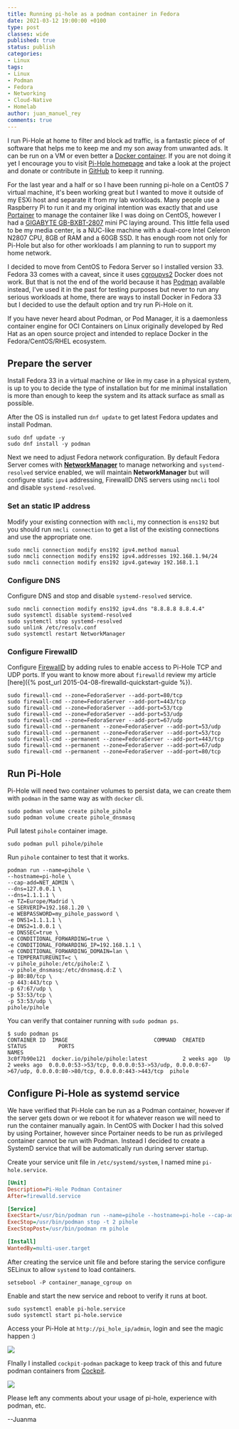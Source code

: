 ```yaml
---
title: Running pi-hole as a podman container in Fedora
date: 2021-03-12 19:00:00 +0100
type: post
classes: wide
published: true
status: publish
categories:
- Linux
tags:
- Linux
- Podman
- Fedora
- Networking
- Cloud-Native
- Homelab
author: juan_manuel_rey
comments: true
---
```

I run Pi-Hole at home to filter and block ad traffic, is a fantastic piece of of software that helps me to keep me and my son away from unwanted ads. It can be run on a VM or even better a [Docker container](https://github.com/pi-hole/docker-pi-hole). If you are not doing it yet I encourage you to visit [Pi-Hole homepage](https://pi-hole.net/) and take a look at the project and donate or contribute in [GitHub](https://github.com/pi-hole) to keep it running.

For the last year and a half or so I have been running pi-hole on a CentOS 7 virtual machine, it's been working great but I wanted to move it outside of my ESXi host and separate it from my lab workloads. Many people use a Raspberry Pi to run it and my original intention was exactly that and use [Portainer](https://www.portainer.io/) to manage the container like I was doing on CentOS, however I had a [GIGABYTE GB-BXBT-2807](https://www.gigabyte.com/Mini-PcBarebone/GB-BXBT-2807-rev-10) mini PC laying around. This little fella used to be my media center, is a NUC-like machine with a dual-core Intel Celeron N2807 CPU, 8GB of RAM and a 60GB SSD. It has enough room not only for Pi-Hole but also for other workloads I am planning to run to support my home network.

I decided to move from CentOS to Fedora Server so I installed version 33. Fedora 33 comes with a caveat, since it uses [cgroupvs2](https://www.kernel.org/doc/html/latest/admin-guide/cgroup-v2.html) Docker does not work. But that is not the end of the world because it has [Podman](https://podman.io/) available instead, I've used it in the past for testing purposes but never to run any serious workloads at home, there are ways to install Docker in Fedora 33 but I decided to use the default option and try run Pi-Hole on it.

If you have never heard about Podman, or Pod Manager, it is a daemonless container engine for OCI Containers on Linux originally developed by Red Hat as an open source project and intended to replace Docker in the Fedora/CentOS/RHEL ecosystem.

## Prepare the server

Install Fedora 33 in a virtual machine or like in my case in a physical system, is up to you to decide the type of installation but for me minimal installation is more than enough to keep the system and its attack surface as small as possible.

After the OS is installed run `dnf update` to get latest Fedora updates and install Podman.

```text
sudo dnf update -y
sudo dnf install -y podman 
```

Next we need to adjust Fedora network configuration. By default Fedora Server comes with [**NetworkManager**](https://wiki.gnome.org/Projects/NetworkManager/) to manage networking and `systemd-resolved` service enabled, we will maintain **NetworkManager** but will configure static `ipv4` addressing, FirewallD DNS servers using `nmcli` tool and disable `systemd-resolved`.

### Set an static IP address

Modify your existing connection with `nmcli`, my connection is `ens192` but you should run `nmcli connection` to get a list of the existing connections and use the appropriate one.

```text
sudo nmcli connection modify ens192 ipv4.method manual
sudo nmcli connection modify ens192 ipv4.addresses 192.168.1.94/24
sudo nmcli connection modify ens192 ipv4.gateway 192.168.1.1
```

### Configure DNS

Configure DNS and stop and disable `systemd-resolved` service.

```text
sudo nmcli connection modify ens192 ipv4.dns "8.8.8.8 8.8.4.4"
sudo systemctl disable systemd-resolved
sudo systemctl stop systemd-resolved
sudo unlink /etc/resolv.conf
sudo systemctl restart NetworkManager
```

### Configure FirewallD

Configure [FirewallD](https://firewalld.org/) by adding rules to enable access to Pi-Hole TCP and UDP ports. If you want to know more about `firewalld` review my article [here]({% post_url 2015-04-08-firewalld-quickstart-guide %}).

```text
sudo firewall-cmd --zone=FedoraServer --add-port=80/tcp
sudo firewall-cmd --zone=FedoraServer --add-port=443/tcp
sudo firewall-cmd --zone=FedoraServer --add-port=53/tcp
sudo firewall-cmd --zone=FedoraServer --add-port=53/udp
sudo firewall-cmd --zone=FedoraServer --add-port=67/udp
sudo firewall-cmd --permanent --zone=FedoraServer --add-port=53/udp
sudo firewall-cmd --permanent --zone=FedoraServer --add-port=53/tcp
sudo firewall-cmd --permanent --zone=FedoraServer --add-port=443/tcp
sudo firewall-cmd --permanent --zone=FedoraServer --add-port=67/udp
sudo firewall-cmd --permanent --zone=FedoraServer --add-port=80/tcp
```

## Run Pi-Hole

Pi-Hole will need two container volumes to persist data, we can create them with `podman` in the same way as with `docker` cli.

```text
sudo podman volume create pihole_pihole
sudo podman volume create pihole_dnsmasq
```

Pull latest `pihole` container image.

```text
sudo podman pull pihole/pihole
```

Run `pihole` container to test that it works.

```text
podman run --name=pihole \
--hostname=pi-hole \
--cap-add=NET_ADMIN \
--dns=127.0.0.1 \
--dns=1.1.1.1 \
-e TZ=Europe/Madrid \
-e SERVERIP=192.168.1.20 \
-e WEBPASSWORD=my_pihole_password \
-e DNS1=1.1.1.1 \
-e DNS2=1.0.0.1 \
-e DNSSEC=true \
-e CONDITIONAL_FORWARDING=true \
-e CONDITIONAL_FORWARDING_IP=192.168.1.1 \
-e CONDITIONAL_FORWARDING_DOMAIN=lan \
-e TEMPERATUREUNIT=c \
-v pihole_pihole:/etc/pihole:Z \
-v pihole_dnsmasq:/etc/dnsmasq.d:Z \
-p 80:80/tcp \
-p 443:443/tcp \
-p 67:67/udp \
-p 53:53/tcp \
-p 53:53/udp \
pihole/pihole
```

You can verify that container running with `sudo podman ps`.

```text
$ sudo podman ps
CONTAINER ID  IMAGE                           COMMAND  CREATED      STATUS          PORTS                                                                                                  NAMES
3c0f7b90e121  docker.io/pihole/pihole:latest           2 weeks ago  Up 2 weeks ago  0.0.0.0:53->53/tcp, 0.0.0.0:53->53/udp, 0.0.0.0:67->67/udp, 0.0.0.0:80->80/tcp, 0.0.0.0:443->443/tcp  pihole
```

## Configure Pi-Hole as systemd service

We have verified that Pi-Hole can be run as a Podman container, however if the server gets down or we reboot it for whatever reason we will need to run the container manually again. In CentOS with Docker I had this solved by using Portainer, however since Portainer needs to be run as privileged container cannot be run with Podman. Instead I decided to create a SystemD service that will be automatically run during server startup.

Create your service unit file in `/etc/systemd/system`, I named mine `pi-hole.service`.

```ini
[Unit]
Description=Pi-Hole Podman Container
After=firewalld.service

[Service]
ExecStart=/usr/bin/podman run --name=pihole --hostname=pi-hole --cap-add=NET_ADMIN --dns=127.0.0.1 --dns=1.1.1.1 -e TZ=Europe/Madrid -e SERVERIP=192.168.1.20 -e WEBPASSWORD=my_pihole_password -e DNS1=1.1.1.1 -e DNS2=1.0.0.1 -e DNSSEC=true -e CONDITIONAL_FORWARDING=true -e CONDITIONAL_FORWARDING_IP=192.168.1.1 -e CONDITIONAL_FORWARDING_DOMAIN=lan -e TEMPERATUREUNIT=c -v pihole_pihole:/etc/pihole:Z -v pihole_dnsmasq:/etc/dnsmasq.d:Z -p 80:80/tcp -p 443:443/tcp -p 67:67/udp -p 53:53/tcp -p 53:53/udp pihole/pihole
ExecStop=/usr/bin/podman stop -t 2 pihole
ExecStopPost=/usr/bin/podman rm pihole

[Install]
WantedBy=multi-user.target
```

After creating the service unit file and before staring the service configure SELinux to allow `systemd` to load containers.

```text
setsebool -P container_manage_cgroup on
```

Enable and start the new service and reboot to verify it runs at boot.

```text
sudo systemctl enable pi-hole.service
sudo systemctl start pi-hole.service
```

Access your Pi-Hole at `http://pi_hole_ip/admin`, login and see the magic happen :)

[![](/assets/images/pi-hole.png)]({{site.url}}/assets/images/pi-hole.png)

FInally I installed `cockpit-podman` package to keep track of this and future podman containers from [Cockpit](https://cockpit-project.org/).

[![](/assets/images/cockpit-podman.png)]({{site.url}}/assets/images/cockpit-podman.png)

Please left any comments about your usage of pi-hole, experience with podman, etc.

--Juanma
